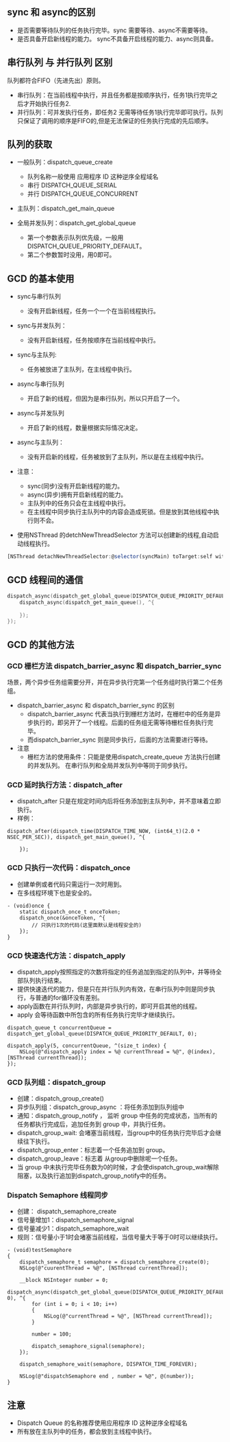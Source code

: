 ## sync 和 async的区别
- 是否需要等待队列的任务执行完毕。sync 需要等待、async不需要等待。
- 是否具备开启新线程的能力。 sync不具备开启线程的能力、async则具备。

## 串行队列 与 并行队列 区别
队列都符合FIFO（先进先出）原则。
- 串行队列：在当前线程中执行，并且任务都是按顺序执行，任务1执行完毕之后才开始执行任务2.
- 并行队列：可并发执行任务，即任务2 无需等待任务1执行完毕即可执行。队列只保证了调用的顺序是FIFO的,但是无法保证的任务执行完成的先后顺序。

## 队列的获取
- 一般队列：dispatch_queue_create  
    - 队列名称一般使用 应用程序 ID 这种逆序全程域名
    - 串行 DISPATCH_QUEUE_SERIAL
    - 并行 DISPATCH_QUEUE_CONCURRENT 

- 主队列：dispatch_get_main_queue
- 全局并发队列：dispatch_get_global_queue
    - 第一个参数表示队列优先级，一般用DISPATCH_QUEUE_PRIORITY_DEFAULT。
    - 第二个参数暂时没用，用0即可。

## GCD 的基本使用
- sync与串行队列
    - 没有开启新线程，任务一个一个在当前线程执行。
- sync与并发队列：
    - 没有开启新线程，任务按顺序在当前线程中执行。
- sync与主队列:
    - 任务被放进了主队列，在主线程中执行。
- async与串行队列
    - 开启了新的线程，但因为是串行队列，所以只开启了一个。
- async与并发队列
    - 开启了新的线程，数量根据实际情况决定。
- async与主队列：
    - 没有开启新的线程，任务被放到了主队列，所以是在主线程中执行。
- 注意：
    - sync(同步)没有开启新线程的能力。
    - async(异步)拥有开启新线程的能力。
    - 主队列中的任务只会在主线程中执行。
    - 在主线程中同步执行主队列中的内容会造成死锁。但是放到其他线程中执行则不会。

- 使用NSThread 的detchNewThreadSelector 方法可以创建新的线程,自动启动线程执行。
```javascript
[NSThread detachNewThreadSelector:@selector(syncMain) toTarget:self withObject:nil];
```

## GCD 线程间的通信
```objective-c
dispatch_async(dispatch_get_global_queue(DISPATCH_QUEUE_PRIORITY_DEFAULT, 0), ^{
    dispatch_async(dispatch_get_main_queue(), ^{
        
    });
});
```

## GCD 的其他方法

### GCD 栅栏方法 dispatch_barrier_async 和  dispatch_barrier_sync
 
场景，两个异步任务组需要分开，并在异步执行完第一个任务组时执行第二个任务组。

- dispatch_barrier_async 和  dispatch_barrier_sync 的区别
    - dispatch_barrier_async 代表当执行到栅栏方法时，在栅栏中的任务是异步执行的，即另开了一个线程。后面的任务组无需等待栅栏任务执行完毕。
    - 而dispatch_barrier_sync 则是同步执行，后面的方法需要进行等待。
- 注意
    - 栅栏方法的使用条件：只能是使用dispatch_create_queue 方法执行创建的并发队列。 在串行队列和全局并发队列中等同于同步执行。

### GCD 延时执行方法：dispatch_after
- dispatch_after 只是在规定时间内后将任务添加到主队列中，并不意味着立即执行。
- 样例：
```
dispatch_after(dispatch_time(DISPATCH_TIME_NOW, (int64_t)(2.0 * NSEC_PER_SEC)), dispatch_get_main_queue(), ^{
    
    });
```

### GCD 只执行一次代码：dispatch_once
- 创建单例或者代码只需运行一次时用到。
- 在多线程环境下也是安全的。
```
- (void)once {
    static dispatch_once_t onceToken;
    dispatch_once(&onceToken, ^{
        // 只执行1次的代码(这里面默认是线程安全的)
    });
}
```

### GCD 快速迭代方法：dispatch_apply
- dispatch_apply按照指定的次数将指定的任务追加到指定的队列中，并等待全部队列执行结束。
- 提供快速迭代的能力，但是只在并行队列内有效，在串行队列中则是同步执行，与普通的for循环没有差别。
- apply函数在并行队列时，内部是异步执行的，即可开启其他的线程。
- apply 会等待函数中所包含的所有任务执行完毕才继续执行。

```
dispatch_queue_t concurrentQueue = dispatch_get_global_queue(DISPATCH_QUEUE_PRIORITY_DEFAULT, 0);

dispatch_apply(5, concurrentQueue, ^(size_t index) {
    NSLog(@"dispatch_apply index = %@ currentThread = %@", @(index),[NSThread currentThread]);
});
```


### GCD 队列组：dispatch_group

- 创建：dispatch_group_create()
- 异步队列组：dispatch_group_async ：将任务添加到队列组中
- 通知：dispatch_group_notify ， 监听 group 中任务的完成状态，当所有的任务都执行完成后，追加任务到 group 中，并执行任务。
- dispatch_group_wait: 会堵塞当前线程，当group中的任务执行完毕后才会继续往下执行。
- dispatch_group_enter：标志着一个任务追加到 group。
- dispatch_group_leave：标志着 从group中删除呢一个任务。
- 当 group 中未执行完毕任务数为0的时候，才会使dispatch_group_wait解除阻塞，以及执行追加到dispatch_group_notify中的任务。


### Dispatch Semaphore 线程同步
- 创建： dispatch_semaphore_create
- 信号量增加1：dispatch_semaphore_signal
- 信号量减少1：dispatch_semaphore_wait
- 规则：信号量小于1时会堵塞当前线程，当信号量大于等于0时可以继续执行。
```
- (void)testSemaphore
{
    dispatch_semaphore_t semaphore = dispatch_semaphore_create(0);
    NSLog(@"cuurentThread = %@", [NSThread currentThread]);
    
    __block NSInteger number = 0;
    dispatch_async(dispatch_get_global_queue(DISPATCH_QUEUE_PRIORITY_DEFAULT, 0), ^{
        for (int i = 0; i < 10; i++)
        {
            NSLog(@"currentThread = %@", [NSThread currentThread]);
        }
        
        number = 100;
        
        dispatch_semaphore_signal(semaphore);
    });
    
    dispatch_semaphore_wait(semaphore, DISPATCH_TIME_FOREVER);
    
    NSLog(@"dispatchSemaphore end , number = %@", @(number));
}
```





## 注意
- Dispatch Queue 的名称推荐使用应用程序 ID 这种逆序全程域名
- 所有放在主队列中的任务，都会放到主线程中执行。

